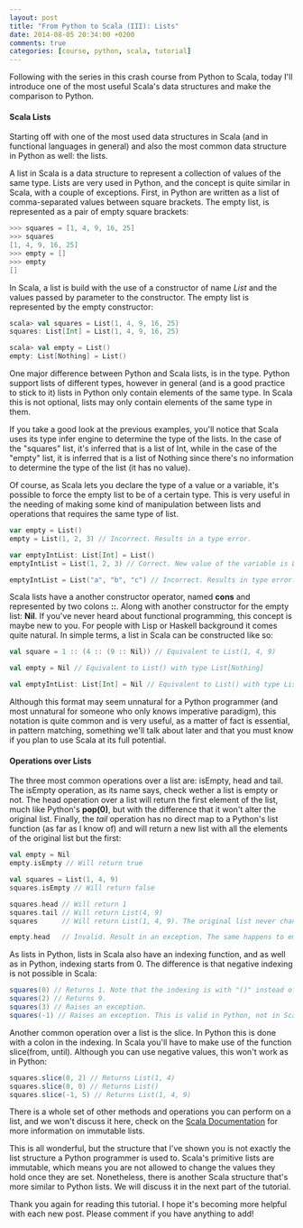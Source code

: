 ```yaml
---
layout: post
title: "From Python to Scala (III): Lists"
date: 2014-08-05 20:34:00 +0200
comments: true
categories: [course, python, scala, tutorial]
---
```


Following with the series in this crash course from Python to Scala, today I'll
introduce one of the most useful Scala's data structures and make the comparison
to Python.

#### Scala Lists

Starting off with one of the most used data structures in Scala (and in
functional languages in general) and also the most common data structure in
Python as well: the lists.

A list in Scala is a data structure to represent a collection of values of the
same type. Lists are very used in Python, and the concept is quite similar in
Scala, with a couple of exceptions. First, in Python are written as a list of
comma-separated values between square brackets. The empty list, is represented
as a pair of empty square brackets:

``` scala
>>> squares = [1, 4, 9, 16, 25]
>>> squares
[1, 4, 9, 16, 25]
>>> empty = []
>>> empty
[]
```

In Scala, a list is build with the use of a constructor of name *List* and the
values passed by parameter to the constructor. The empty list is represented by
the empty constructor:

``` scala
scala> val squares = List(1, 4, 9, 16, 25)
squares: List[Int] = List(1, 4, 9, 16, 25)

scala> val empty = List()
empty: List[Nothing] = List()
```

<!-- more -->

One major difference between Python and Scala lists, is in the type. Python
support lists of different types, however in general (and is a good practice to
stick to it) lists in Python only contain elements of the same type. In Scala
this is not optional, lists may only contain elements of the same type in them.

If you take a good look at the previous examples, you'll notice that Scala uses
its type infer engine to determine the type of the lists. In the case of the
"squares" list, it's inferred that is a list of Int, while in the case of the
"empty" list, it is inferred that is a list of Nothing since there's no
information to determine the type of the list (it has no value).

Of course, as Scala lets you declare the type of a value or a variable, it's
possible to force the empty list to be of a certain type. This is very useful in
the needing of making some kind of manipulation between lists and operations
that requires the same type of list.


``` scala
var empty = List()
empty = List(1, 2, 3) // Incorrect. Results in a type error.

var emptyIntList: List[Int] = List()
emptyIntList = List(1, 2, 3) // Correct. New value of the variable is List(1, 2, 3)

emptyIntList = List("a", "b", "c") // Incorrect. Results in type error.
```

Scala lists have a another constructor operator, named **cons** and represented
by two colons **::**. Along with another constructor for the empty list:
**Nil**. If you've never heard about functional programming, this concept is
maybe new to you. For people with Lisp or Haskell background it comes quite
natural. In simple terms, a list in Scala can be constructed like so:

``` scala
val square = 1 :: (4 :: (9 :: Nil)) // Equivalent to List(1, 4, 9)

val empty = Nil // Equivalent to List() with type List[Nothing]

val emptyIntList: List[Int] = Nil // Equivalent to List() with type List[Int]
```

Although this format may seem unnatural for a Python programmer (and most
unnatural for someone who only knows imperative paradigm), this notation is
quite common and is very useful, as a matter of fact is essential, in pattern
matching, something we'll talk about later and that you must know if you plan to
use Scala at its full potential.

#### Operations over Lists

The three most common operations over a list are: isEmpty, head and tail. The
isEmpty operation, as its name says, check wether a list is empty or not. The
head operation over a list will return the first element of the list, much like
Python's **pop(0)**, but with the difference that it won't alter the original
list. Finally, the _tail_ operation has no direct map to a Python's list
function (as far as I know of) and will return a new list with all the elements
of the original list but the first:

``` scala
val empty = Nil
empty.isEmpty // Will return true

val squares = List(1, 4, 9)
squares.isEmpty // Will return false

squares.head // Will return 1
squares.tail // Will return List(4, 9)
squares      // Will return List(1, 4, 9). The original list never changes.

empty.head   // Invalid. Result in an exception. The same happens to empty.tail
```

As lists in Python, lists in Scala also have an indexing function, and as well
as in Python, indexing starts from 0. The difference is that negative indexing
is not possible in Scala:

``` scala
squares(0) // Returns 1. Note that the indexing is with "()" instead of "[]".
squares(2) // Returns 9.
squares(3) // Raises an exception.
squares(-1) // Raises an exception. This is valid in Python, not in Scala.
```

Another common operation over a list is the slice. In Python this is done with a
colon in the indexing. In Scala you'll have to make use of the function
slice(from, until). Although you can use negative values, this won't work as in
Python:

``` scala
squares.slice(0, 2) // Returns List(1, 4)
squares.slice(0, 0) // Returns List()
squares.slice(-1, 5) // Returns List(1, 4, 9)
```

There is a whole set of other methods and operations you can perform on a list,
and we won't discuss it here, check on the [Scala Documentation](http://www.scala-lang.org/api/current/index.html) for more
information on immutable lists.

This is all wonderful, but the structure that I've shown you is not exactly the
list structure a Python programmer is used to. Scala's primitive lists are
immutable, which means you are not allowed to change the values they hold once
they are set. Nonetheless, there is another Scala structure that's more similar
to Python lists. We will discuss it in the next part of the tutorial.

Thank you again for reading this tutorial. I hope it's becoming more helpful
with each new post. Please comment if you have anything to add!
